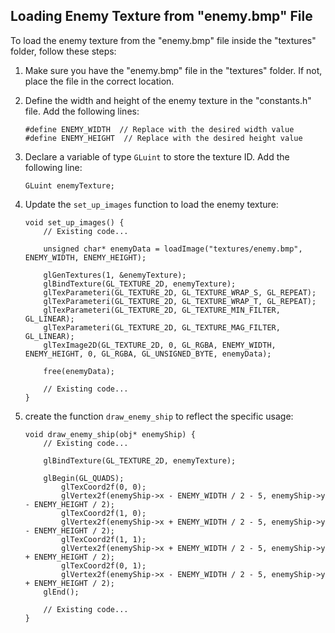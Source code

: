 
## Loading Enemy Texture from "enemy.bmp" File

To load the enemy texture from the "enemy.bmp" file inside the "textures" folder, follow these steps:

1. Make sure you have the "enemy.bmp" file in the "textures" folder. If not, place the file in the correct location.

2. Define the width and height of the enemy texture in the "constants.h" file. Add the following lines:

   ```
   #define ENEMY_WIDTH  // Replace with the desired width value
   #define ENEMY_HEIGHT  // Replace with the desired height value
   ```

3. Declare a variable of type `GLuint` to store the texture ID. Add the following line:

   ```
   GLuint enemyTexture;
   ```

4. Update the `set_up_images` function to load the enemy texture:

   ```
   void set_up_images() {
       // Existing code...

       unsigned char* enemyData = loadImage("textures/enemy.bmp", ENEMY_WIDTH, ENEMY_HEIGHT);

       glGenTextures(1, &enemyTexture);
       glBindTexture(GL_TEXTURE_2D, enemyTexture);
       glTexParameteri(GL_TEXTURE_2D, GL_TEXTURE_WRAP_S, GL_REPEAT);
       glTexParameteri(GL_TEXTURE_2D, GL_TEXTURE_WRAP_T, GL_REPEAT);
       glTexParameteri(GL_TEXTURE_2D, GL_TEXTURE_MIN_FILTER, GL_LINEAR);
       glTexParameteri(GL_TEXTURE_2D, GL_TEXTURE_MAG_FILTER, GL_LINEAR);
       glTexImage2D(GL_TEXTURE_2D, 0, GL_RGBA, ENEMY_WIDTH, ENEMY_HEIGHT, 0, GL_RGBA, GL_UNSIGNED_BYTE, enemyData);

       free(enemyData);

       // Existing code...
   }
   ```

5. create the function `draw_enemy_ship` to reflect the specific usage:

   ```
   void draw_enemy_ship(obj* enemyShip) {
       // Existing code...

       glBindTexture(GL_TEXTURE_2D, enemyTexture);

       glBegin(GL_QUADS);
           glTexCoord2f(0, 0);
           glVertex2f(enemyShip->x - ENEMY_WIDTH / 2 - 5, enemyShip->y - ENEMY_HEIGHT / 2);
           glTexCoord2f(1, 0);
           glVertex2f(enemyShip->x + ENEMY_WIDTH / 2 - 5, enemyShip->y - ENEMY_HEIGHT / 2);
           glTexCoord2f(1, 1);
           glVertex2f(enemyShip->x + ENEMY_WIDTH / 2 - 5, enemyShip->y + ENEMY_HEIGHT / 2);
           glTexCoord2f(0, 1);
           glVertex2f(enemyShip->x - ENEMY_WIDTH / 2 - 5, enemyShip->y + ENEMY_HEIGHT / 2);
       glEnd();

       // Existing code...
   }
  ```
